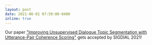 ```yaml
---
layout: post
date: 2021-06-01 07:59:00-0400
inline: true
---
```


Our paper ["Improving Unsupervised Dialogue Topic Segmentation with Utterance-Pair Coherence Scoring"](https://www.sigdial.org/files/workshops/conference22/) gets accepted by SIGDIAL 2021!
